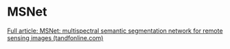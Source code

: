 # MSNet

[Full article: MSNet: multispectral semantic segmentation network for remote sensing images (tandfonline.com)](https://www.tandfonline.com/doi/full/10.1080/15481603.2022.2101728)

